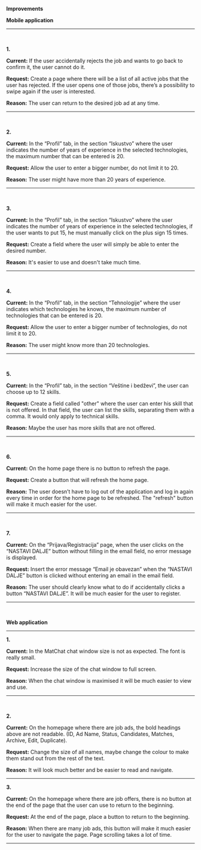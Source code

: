 **Improvements**﻿


﻿**Mobile application**<hr>﻿

**1.**

**Current:** If the user accidentally rejects the job and wants to go back to confirm it, the user cannot do it.

**Request:** Create a page where there will be a list of all active jobs that the user has rejected. If the user opens one of those jobs, there’s a possibility to swipe again if the user is interested.

**Reason:** The user can return to the desired job ad at any time.
<hr>﻿

**2.**

**Current:** In the “Profil” tab, in the section “Iskustvo”  where the user indicates the number of years of experience in the selected technologies, the maximum number that can be entered is 20.

**Request:** Allow the user to enter a bigger number, do not limit it to 20.

**Reason:** The user might have more than 20 years of experience.
<hr>﻿

**3.**

**Current:** In the “Profil” tab, in the section “Iskustvo” where the user indicates the number of years of experience in the selected technologies, if the user wants to put 15, he must manually click on the plus sign 15 times.

**Request:** Create a field where the user will simply be able to enter the desired number.

**Reason:** It's easier to use and doesn't take much time.
<hr>﻿

**4.**

**Current:** In the “Profil” tab, in the section “Tehnologije” where the user indicates which technologies he knows, the maximum number of technologies that can be entered is 20.

**Request:** Allow the user to enter a bigger number of technologies, do not limit it to 20.

**Reason:** The user might know more than 20 technologies.
<hr>﻿



**5.**

**Current:** In the “Profil” tab, in the section “Veštine i bedževi”, the user can choose up to 12 skills.

**Request:** Create a field called "other" where the user can enter his skill that is not offered. In that field, the user can list the skills, separating them with a comma. It would only apply to technical skills.

**Reason:** Maybe the user has more skills that are not offered.
<hr>﻿

**6.**

**Current:** On the home page there is no button to refresh the page.

**Request:** Create a button that will refresh the home page.

**Reason:** The user doesn’t have to log out of the application and log in again every time in order for the home page to be refreshed. The "refresh" button will make it much easier for the user.
<hr>﻿

**7.**

**Current:** On the “Prijava/Registracija” page, when the user clicks on the “NASTAVI DALJE” button without filling in the email field, no error message is displayed.

**Request:** Insert the error message “Email je obavezan” when the “NASTAVI DALJE” button is clicked without entering an email in the email field.

**Reason:** The user should clearly know what to do if accidentally clicks a button “NASTAVI DALJE”. It will be much easier for the user to register.
<hr>﻿

**Web application**
<hr>

**1.**

**Current:** In the MatChat chat window size is not as expected. The font is really small.

**Request:** Increase the size of the chat window to full screen.

**Reason:** When the chat window is maximised it will be much easier to view and use.
<hr>﻿

**2.**

**Current:** On the homepage where there are job ads, the bold headings above are not readable. (ID, Ad Name, Status, Candidates, Matches, Archive, Edit, Duplicate).

**Request:** Change the size of all names, maybe change the colour to make them stand out from the rest of the text.

**Reason:** It will look much better and be easier to read and navigate.
<hr>


**3.**

**Current:** On the homepage where there are job offers, there is no button at the end of the page that the user can use to return to the beginning.

**Request:** At the end of the page, place a button to return to the beginning.

**Reason:** When there are many job ads, this button will make it much easier for the user to navigate the page. Page scrolling takes a lot of time.
<hr>





